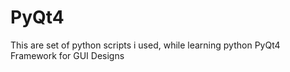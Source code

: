 # PyQt4
This are set of python scripts i used, while learning python PyQt4 Framework for GUI Designs

